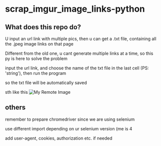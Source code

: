 # scrap_imgur_image_links-python

## What does this repo do?
U input an url link with multiple pics, then u can get a .txt file, containing all the .jpeg image links on that page


Different from the old one, u cant generate multiple links at a time, so this py is here to solve the problem

input the url link, and choose the name of the txt file in the last cell (PS: 'string'), then run the program

so the txt file will be automatically saved

sth like this
![My Remote Image](https://i.imgur.com/qOnW5tu.png)

## others
remember to prepare chromedriver since we are using selenium

use different import depending on ur selenium version (me is 4

add user-agent, cookies, authorization etc. if needed
